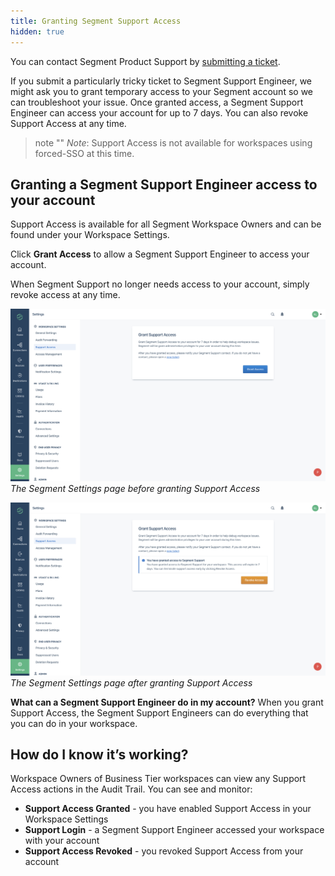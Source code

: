 ```yaml
---
title: Granting Segment Support Access
hidden: true
---
```

You can contact Segment Product Support by [submitting a ticket](https://segment.com/help/contact/).

If you submit a particularly tricky ticket to Segment Support Engineer, we might ask you to grant temporary access to your Segment account so we can troubleshoot your issue. Once granted access, a Segment Support Engineer can access your account for up to 7 days. You can also revoke Support Access at any time.
> note ""
> *Note*: Support Access is not available for workspaces using forced-SSO at this time.

## Granting a Segment Support Engineer access to your account
Support Access is available for all Segment Workspace Owners and can be found under your Workspace Settings.

Click **Grant Access** to allow a Segment Support Engineer to access your account. 

When Segment Support no longer needs access to your account, simply revoke access at any time.

![The Segment Settings page before granting Support Access](images/support-access-before.png)
_The Segment Settings page before granting Support Access_

![The Segment Settings page after granting Support Access](images/support-access-after.png)
_The Segment Settings page after granting Support Access_

**What can a Segment Support Engineer do in my account?**
When you grant Support Access, the Segment Support Engineers can do everything that you can do in your workspace.

## How do I know it’s working?

Workspace Owners of Business Tier workspaces can view any Support Access actions in the Audit Trail. You can see and monitor:

- **Support Access Granted** - you have enabled Support Access in your Workspace Settings
- **Support Login** - a Segment Support Engineer accessed your workspace with your account
- **Support Access Revoked**  - you revoked Support Access from your account
